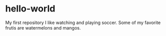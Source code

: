 # hello-world
My first repository 
I like watching and playing soccer. Some of my favorite frutis are watermelons and mangos. 
